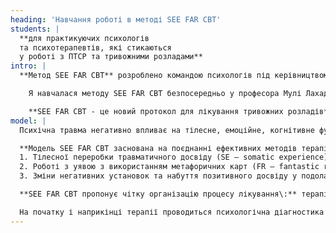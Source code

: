 ```yaml
---
heading: 'Навчання роботі в методі SEE FAR CBT'
students: |
  **для практикуючих психологів 
  та психотерапевтів, які стикаються 
  у роботі з ПТСР та тривожними розладами**
intro: |
  **Метод SEE FAR CBT** розроблено командою психологів під керівництвом професора Мулі Лахада, Громадський центр  профілактики стресу, Кірят-Шмона, Ізраїль. Використовується для лікування посттравматичного стресового розладу (ПТСР) та всіх форм тривожних розладів

    Я навчалася методу SEE FAR CBT безпосередньо у професора Мулі Лахада та його команди (Марк Шерман, Ніра Капланськи, Яель Фрідман Бель Башат, Мейра Сазонова)

    **SEE FAR CBT - це новий протокол для лікування тривожних розладів** та посттравматичного стресового розладу (ПТСР) з використанням творчої форми лікування, заснованої на розширенні можливостей через фантастичну реальність. У моделі підкреслюється роль фантастичної реальності та використання уявної повторної розповіді про травмуючу подію з використанням метафорічних карт як засобу екстерналізації або дистанціювання. Протокол лікування включає методи зниження соматичної памяті, а також елементи когнітивно-поведінкової терапії
model: |
  Психічна травма негативно впливає на тілесне, емоційне, когнітивне функціонування людини. Також впливає на формування образу себе та навколишнього світу. Відповідно, і в лікуванні ПТСР виявляється доцільним впливати на тіло, уяву та розумові конструкти людини, яка пережила подію, що травмує.

  **Модель SEE FAR CBT заснована на поєднанні ефективних методів терапії ПТСР**, що фокусуються на:
  1. Тілесної переробки травматичного досвіду (SE – somatic experience)
  2. Роботі з уявою з використанням метафоричних карт (FR – fantastic reality)
  3. Зміни негативних установок та набуття позитивного досвіду у подоланні тривожних станів (CBT – cognitive behavioral therapy)

  **SEE FAR CBT пропонує чітку організацію процесу лікування\:** терапія складається з конкретних кроків, які зазвичай укладаються в 10\-15 сесій. Робота ведеться за розробленим протоколом. Велика увага приділяється психологічній освіті та побудові конкретних і досяжних цілей терапії, що виражаються в ослабленні симптомів ПТСР та покращенні якості життя.

  На початку і наприкінці терапії проводиться психологічна діагностика з використанням опитувальникі, що робить результати терапії вимірними і наочними, як для фахівця, що допомагає, так і для людини, яка пережила травму.
---
```

